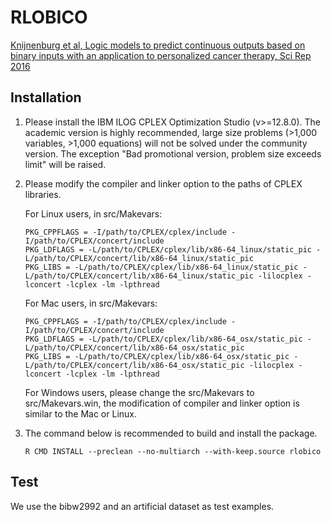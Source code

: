 # RLOBICO

[Knijnenburg et al, Logic models to predict continuous outputs based on binary inputs with an application to personalized cancer therapy, Sci Rep 2016](https://www.nature.com/articles/srep36812)

## Installation

1. Please install the IBM ILOG CPLEX Optimization Studio (v>=12.8.0). The academic version is highly recommended, large size problems (>1,000 variables, >1,000 equations) will not be solved under the community version. The exception "Bad promotional version, problem size exceeds limit" will be raised.

2. Please modify the compiler and linker option to the paths of CPLEX libraries.
   
   For Linux users, in src/Makevars:
   ```
   PKG_CPPFLAGS = -I/path/to/CPLEX/cplex/include -I/path/to/CPLEX/concert/include
   PKG_LDFLAGS = -L/path/to/CPLEX/cplex/lib/x86-64_linux/static_pic -L/path/to/CPLEX/concert/lib/x86-64_linux/static_pic
   PKG_LIBS = -L/path/to/CPLEX/cplex/lib/x86-64_linux/static_pic -L/path/to/CPLEX/concert/lib/x86-64_linux/static_pic -lilocplex -lconcert -lcplex -lm -lpthread
   ```
   
   For Mac users, in src/Makevars:
   ```
   PKG_CPPFLAGS = -I/path/to/CPLEX/cplex/include -I/path/to/CPLEX/concert/include
   PKG_LDFLAGS = -L/path/to/CPLEX/cplex/lib/x86-64_osx/static_pic -L/path/to/CPLEX/concert/lib/x86-64_osx/static_pic
   PKG_LIBS = -L/path/to/CPLEX/cplex/lib/x86-64_osx/static_pic -L/path/to/CPLEX/concert/lib/x86-64_osx/static_pic -lilocplex -lconcert -lcplex -lm -lpthread
   ```
   
   For Windows users, please change the src/Makevars to src/Makevars.win, the modification of compiler and linker option is similar to the Mac or Linux.
   
3. The command below is recommended to build and install the package.
   ```
   R CMD INSTALL --preclean --no-multiarch --with-keep.source rlobico
   ```


## Test

We use the bibw2992 and an artificial dataset as test examples.

   
   
   
